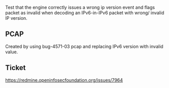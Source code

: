 Test that the engine correctly issues a wrong ip version event and flags packet
as invalid when decoding an IPv6-in-IPv6 packet with wrong/ invalid IP version.

PCAP
----

Created by using bug-4571-03 pcap and replacing IPv6 version with invalid value.

Ticket
------

https://redmine.openinfosecfoundation.org/issues/7964
